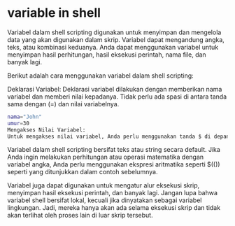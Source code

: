 # variable in shell
Variabel dalam shell scripting digunakan untuk menyimpan dan mengelola data yang akan digunakan dalam skrip. Variabel dapat mengandung angka, teks, atau kombinasi keduanya. Anda dapat menggunakan variabel untuk menyimpan hasil perhitungan, hasil eksekusi perintah, nama file, dan banyak lagi.

Berikut adalah cara menggunakan variabel dalam shell scripting:

Deklarasi Variabel:
Deklarasi variabel dilakukan dengan memberikan nama variabel dan memberi nilai kepadanya. Tidak perlu ada spasi di antara tanda sama dengan (=) dan nilai variabelnya.

```sh
nama="John"
umur=30
Mengakses Nilai Variabel:
Untuk mengakses nilai variabel, Anda perlu menggunakan tanda $ di depan nama variabel.
```

Variabel dalam shell scripting bersifat teks atau string secara default. Jika Anda ingin melakukan perhitungan atau operasi matematika dengan variabel angka, Anda perlu menggunakan ekspresi aritmatika seperti $(()) seperti yang ditunjukkan dalam contoh sebelumnya.

Variabel juga dapat digunakan untuk mengatur alur eksekusi skrip, menyimpan hasil eksekusi perintah, dan banyak lagi. Jangan lupa bahwa variabel shell bersifat lokal, kecuali jika dinyatakan sebagai variabel lingkungan. Jadi, mereka hanya akan ada selama eksekusi skrip dan tidak akan terlihat oleh proses lain di luar skrip tersebut.